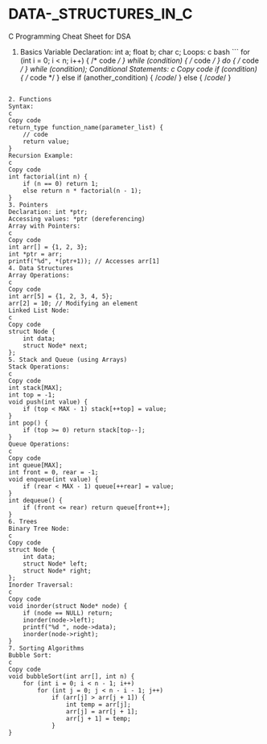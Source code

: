 # DATA-_STRUCTURES_IN_C

C Programming Cheat Sheet for DSA

1. Basics
Variable Declaration: int a; float b; char c;
Loops:
c
bash ```
for (int i = 0; i < n; i++) { /* code */ }
while (condition) { /* code */ }
do { /* code */ } while (condition);
Conditional Statements:
c
Copy code
if (condition) { /* code */ }
else if (another_condition) { /*code*/ }
else { /*code*/ }

```

2. Functions
Syntax:
c
Copy code
return_type function_name(parameter_list) {
    // code
    return value;
}
Recursion Example:
c
Copy code
int factorial(int n) {
    if (n == 0) return 1;
    else return n * factorial(n - 1);
}
3. Pointers
Declaration: int *ptr;
Accessing values: *ptr (dereferencing)
Array with Pointers:
c
Copy code
int arr[] = {1, 2, 3};
int *ptr = arr;
printf("%d", *(ptr+1)); // Accesses arr[1]
4. Data Structures
Array Operations:
c
Copy code
int arr[5] = {1, 2, 3, 4, 5};
arr[2] = 10; // Modifying an element
Linked List Node:
c
Copy code
struct Node {
    int data;
    struct Node* next;
};
5. Stack and Queue (using Arrays)
Stack Operations:
c
Copy code
int stack[MAX];
int top = -1;
void push(int value) {
    if (top < MAX - 1) stack[++top] = value;
}
int pop() {
    if (top >= 0) return stack[top--];
}
Queue Operations:
c
Copy code
int queue[MAX];
int front = 0, rear = -1;
void enqueue(int value) {
    if (rear < MAX - 1) queue[++rear] = value;
}
int dequeue() {
    if (front <= rear) return queue[front++];
}
6. Trees
Binary Tree Node:
c
Copy code
struct Node {
    int data;
    struct Node* left;
    struct Node* right;
};
Inorder Traversal:
c
Copy code
void inorder(struct Node* node) {
    if (node == NULL) return;
    inorder(node->left);
    printf("%d ", node->data);
    inorder(node->right);
}
7. Sorting Algorithms
Bubble Sort:
c
Copy code
void bubbleSort(int arr[], int n) {
    for (int i = 0; i < n - 1; i++)
        for (int j = 0; j < n - i - 1; j++)
            if (arr[j] > arr[j + 1]) {
                int temp = arr[j];
                arr[j] = arr[j + 1];
                arr[j + 1] = temp;
            }
}
